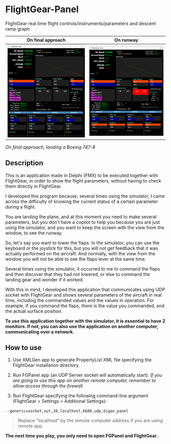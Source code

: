 # FlightGear-Panel
FlightGear real time flight controls/instruments/parameters and descent ramp graph

On final approach               | On runway
:------------------------------:|:------------------------------:
 ![](Images/panel_preview1.png) | ![](Images/panel_preview2.png)

*On final approach, landing a Boeing 747-8*

## Description

This is an application made in Delphi (FMX) to be executed together with FlightGear, in order to show the flight parameters, without having to check them directly in FlightGear.

I developed this program because, several times using the simulator, I came across the difficulty of knowing the current status of a certain parameter during a flight.

You are landing the plane, and at this moment you need to make several parameters, but you don't have a copilot to help you because you are just using the simulator, and you want to keep the screen with the view from the window, to see the runway.

So, let's say you want to lower the flaps. In the simulator, you can use the keyboard or the joystick for this, but you will not get feedback that it was actually performed on the aircraft. And normally, with the view from the window you will not be able to see the flaps lever at the same time.

Several times using the simulator, it occurred to me to command the flaps and then discover that they had not lowered, or else to command the landing gear and wonder if it worked.

With this in mind, I developed this application that communicates using UDP socket with FlightGear and shows several parameters of the aircraft in real time, including the commanded values ​​and the values ​​in operation. For example, if you command the flaps, there is the value you commanded, and the actual surface position.

**To use this application together with the simulator, it is essential to have 2 monitors. If not, you can also use the application on another computer, communicating over a network.**

## How to use

1. Use XMLGen app to generate PropertyList XML file specifying the FlightGear installation directory.

2. Run FGPanel app (an UDP Server socket will automatically start).
   *If you are going to use this app on another remote computer, remember to allow access through the firewall.*
   
3. Run FlightGear specifying the following command-line argument (FlightGear > Settings > Additional Settings):
```
--generic=socket,out,20,localhost,6688,udp,digao_panel
```

> Replace "localhost" by the remote computer address if you are using remote app.

**The next time you play, you only need to open FGPanel and FlightGear.**
